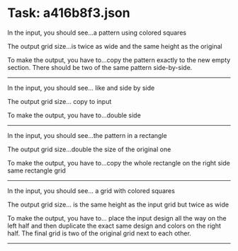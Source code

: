 # Task: a416b8f3.json

In the input, you should see...a pattern using colored squares

The output grid size...is twice as wide and the same height as the original

To make the output, you have to...copy the pattern exactly to the new empty section. There should be two of the same pattern side-by-side.

---

In the input, you should see... like and side by side

The output grid size... copy to input

To make the output, you have to...double side

---

In the input, you should see...the pattern in a rectangle

The output grid size...double the size of the original one

To make the output, you have to...copy the whole rectangle on the right side same rectangle grid

---

In the input, you should see... a grid with colored squares

The output grid size... is the same height as the input grid but twice as wide

To make the output, you have to... place the input design all the way on the left half and then duplicate the exact same design and colors on the right half. The final grid is two of the original grid next to each other.

---

